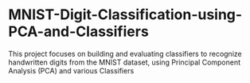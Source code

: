 # MNIST-Digit-Classification-using-PCA-and-Classifiers
This project focuses on building and evaluating classifiers to recognize handwritten digits from the MNIST dataset, using Principal Component Analysis (PCA) and various Classifiers
